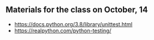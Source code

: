 ## Materials for the class on October, 14

* https://docs.python.org/3.8/library/unittest.html
* https://realpython.com/python-testing/ 
